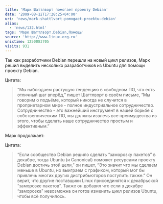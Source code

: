 ```yaml
---
title: 'Марк Шаттлворт помогает проекту Debian'
date: '2009-08-12T17:28:25+04:00'
uri: 'news/mark-shattlvort-pomogaet-proektu-debian'
alias: 
  - 'news/132.html'
tags: 'Марк Шаттлворт,Debian,Помощь'
source: 'http://www.linux.org.ru'
unixtime: 1250083705
visits: 931
---
```

Так как разработчики Debian перешли на новый цикл релизов, Марк решил выделить несколько разработчиков из Ubuntu для помощи проекту Debian.

Цитата:

> “Мы наблюдаем растущую тенденцию в свободном ПО, что есть отличный шаг вперёд,” пишет Шаттлворт в своём письме, “Мы говорим о подъёме, который никогда не случится в проприетарном мире - полное индустриальное сотрудничество. Сотрудничество - это важнейший инструмент в нашей борьбе с собственническим ПО, мы должны извлечь все преимущества из этого, чтобы сделать наше сотрудничество простым и эффективным.”

Марк продолжает:

Цитата:

> “Если сообщество Debian решило сделать “заморозку пакетов” в декабре, тогда Ubuntu (и Canonical) поможет ресурсами проекту Debian достичь этой цели,” он пишет, “Это значит что мы сделаем меньше в Ubuntu, но выиграем с графиком, который мог бы привлечь многих других дистрибьюторов поступить также.” Он верит, что другие поставщики Linux присоединятся к декабрьской “заморозке пакетов”. Также он добавил что если в декабре “заморозка” невозможна он готов изменить цикл релизов Ubuntu, чтобы всё получилось.
